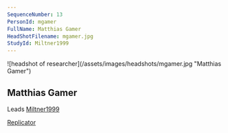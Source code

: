 ```yaml
---
SequenceNumber: 13
PersonId: mgamer
FullName: Matthias Gamer
HeadShotFilename: mgamer.jpg
StudyId: Miltner1999
---
```

<a name="mgamer">
![headshot of researcher](/assets/images/headshots/mgamer.jpg "Matthias Gamer")

## Matthias Gamer



Leads [Miltner1999](/replications/#Miltner1999)



[Replicator]("replicator") 